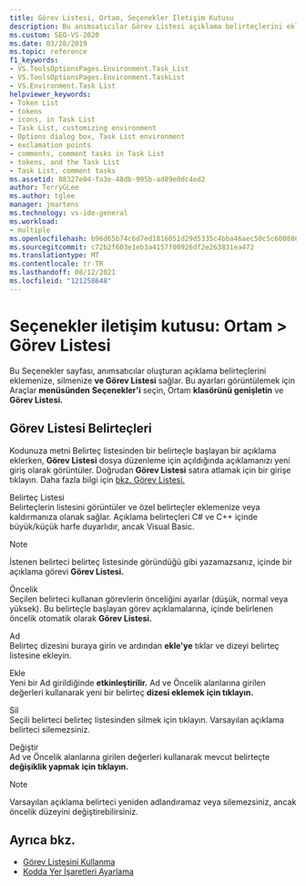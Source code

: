 ```yaml
---
title: Görev Listesi, Ortam, Seçenekler İletişim Kutusu
description: Bu anımsatıcılar Görev Listesi açıklama belirteçlerini eklemek, silmek ve değiştirmek için Ortam bölümündeki Görev Listesi öğrenin.
ms.custom: SEO-VS-2020
ms.date: 03/28/2019
ms.topic: reference
f1_keywords:
- VS.ToolsOptionsPages.Environment.Task_List
- VS.ToolsOptionsPages.Environment.TaskList
- VS.Environment.Task List
helpviewer_keywords:
- Token List
- tokens
- icons, in Task List
- Task List, customizing environment
- Options dialog box, Task List environment
- exclamation points
- comments, comment tasks in Task List
- tokens, and the Task List
- Task List, comment tasks
ms.assetid: 88327e04-fa3e-48db-995b-ad89e0dc4ed2
author: TerryGLee
ms.author: tglee
manager: jmartens
ms.technology: vs-ide-general
ms.workload:
- multiple
ms.openlocfilehash: b96d65b74c6d7ed1816051d29d5335c4bba46aec50c5c600886f5e6f123221eb
ms.sourcegitcommit: c72b2f603e1eb3a4157f00926df2e263831ea472
ms.translationtype: MT
ms.contentlocale: tr-TR
ms.lasthandoff: 08/12/2021
ms.locfileid: "121258648"
---
```

# <a name="options-dialog-box-environment--task-list"></a>Seçenekler iletişim kutusu: Ortam \> Görev Listesi

Bu Seçenekler sayfası, anımsatıcılar oluşturan açıklama belirteçlerini eklemenize, silmenize **ve Görev Listesi** sağlar. Bu ayarları görüntülemek için Araçlar **menüsünden** **Seçenekler'i** seçin, Ortam **klasörünü genişletin** ve **Görev Listesi.**

## <a name="task-list-tokens"></a>Görev Listesi Belirteçleri

Kodunuza metni Belirteç listesinden bir belirteçle başlayan bir açıklama eklerken, **Görev Listesi** dosya düzenleme için açıldığında açıklamanızı yeni giriş olarak görüntüler. Doğrudan **Görev Listesi** satıra atlamak için bir girişe tıklayın. Daha fazla bilgi için [bkz. Görev Listesi.](../../ide/using-the-task-list.md)

Belirteç Listesi\
Belirteçlerin listesini görüntüler ve özel belirteçler eklemenize veya kaldırmanıza olanak sağlar. Açıklama belirteçleri C# ve C++ içinde büyük/küçük harfe duyarlıdır, ancak Visual Basic.

> [!NOTE]
> İstenen belirteci belirteç listesinde göründüğü gibi yazamazsanız, içinde bir açıklama görevi **Görev Listesi.**

Öncelik\
Seçilen belirteci kullanan görevlerin önceliğini ayarlar (düşük, normal veya yüksek). Bu belirteçle başlayan görev açıklamalarına, içinde belirlenen öncelik otomatik olarak **Görev Listesi.**

Ad\
Belirteç dizesini buraya girin ve ardından **ekle'ye** tıklar ve dizeyi belirteç listesine ekleyin.

Ekle\
Yeni bir Ad girildiğinde **etkinleştirilir.** Ad ve Öncelik alanlarına girilen değerleri kullanarak yeni bir belirteç **dizesi eklemek** **için tıklayın.**

Sil\
Seçili belirteci belirteç listesinden silmek için tıklayın. Varsayılan açıklama belirteci silemezsiniz.

Değiştir\
Ad ve Öncelik alanlarına girilen değerleri kullanarak mevcut belirteçte **değişiklik yapmak** **için tıklayın.**

> [!NOTE]
> Varsayılan açıklama belirteci yeniden adlandıramaz veya silemezsiniz, ancak öncelik düzeyini değiştirebilirsiniz.

## <a name="see-also"></a>Ayrıca bkz.

- [Görev Listesini Kullanma](../../ide/using-the-task-list.md)
- [Kodda Yer İşaretleri Ayarlama](../../ide/setting-bookmarks-in-code.md)
